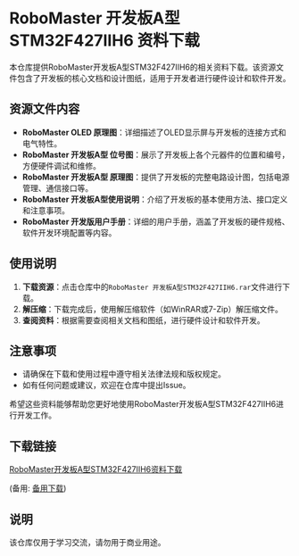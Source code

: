 # RoboMaster 开发板A型STM32F427IIH6 资料下载

本仓库提供RoboMaster开发板A型STM32F427IIH6的相关资料下载。该资源文件包含了开发板的核心文档和设计图纸，适用于开发者进行硬件设计和软件开发。

## 资源文件内容

- **RoboMaster OLED 原理图**：详细描述了OLED显示屏与开发板的连接方式和电气特性。
- **RoboMaster 开发板A型 位号图**：展示了开发板上各个元器件的位置和编号，方便硬件调试和维修。
- **RoboMaster 开发板A型 原理图**：提供了开发板的完整电路设计图，包括电源管理、通信接口等。
- **RoboMaster 开发板A型使用说明**：介绍了开发板的基本使用方法、接口定义和注意事项。
- **RoboMaster 开发版用户手册**：详细的用户手册，涵盖了开发板的硬件规格、软件开发环境配置等内容。

## 使用说明

1. **下载资源**：点击仓库中的`RoboMaster 开发板A型STM32F427IIH6.rar`文件进行下载。
2. **解压缩**：下载完成后，使用解压缩软件（如WinRAR或7-Zip）解压缩文件。
3. **查阅资料**：根据需要查阅相关文档和图纸，进行硬件设计和软件开发。

## 注意事项

- 请确保在下载和使用过程中遵守相关法律法规和版权规定。
- 如有任何问题或建议，欢迎在仓库中提出Issue。

希望这些资料能够帮助您更好地使用RoboMaster开发板A型STM32F427IIH6进行开发工作。

## 下载链接
[RoboMaster开发板A型STM32F427IIH6资料下载](https://pan.quark.cn/s/8ae859723fe7) 

(备用: [备用下载](https://pan.baidu.com/s/10oBBdpMtLGqDAXaSC5Ew-Q?pwd=1234))

## 说明

该仓库仅用于学习交流，请勿用于商业用途。
